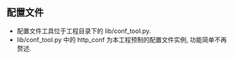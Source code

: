 ## 配置文件

+ 配置文件工具位于工程目录下的 lib/conf_tool.py.
+ lib/conf_tool.py 中的 http_conf 为本工程预制的配置文件实例, 功能简单不再赘述.